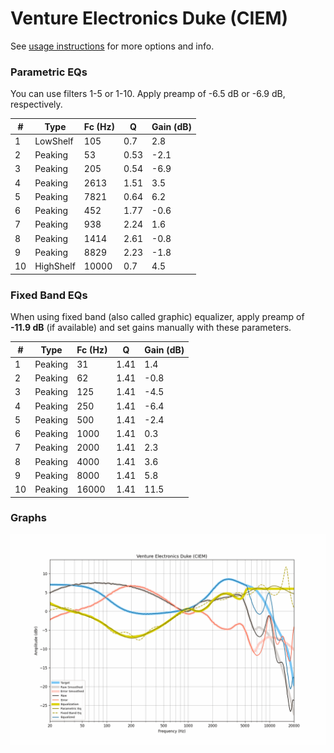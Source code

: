 # Venture Electronics Duke (CIEM)
See [usage instructions](https://github.com/jaakkopasanen/AutoEq#usage) for more options and info.

### Parametric EQs
You can use filters 1-5 or 1-10. Apply preamp of -6.5 dB or -6.9 dB, respectively.

|   # | Type      |   Fc (Hz) |    Q |   Gain (dB) |
|-----|-----------|-----------|------|-------------|
|   1 | LowShelf  |       105 | 0.7  |         2.8 |
|   2 | Peaking   |        53 | 0.53 |        -2.1 |
|   3 | Peaking   |       205 | 0.54 |        -6.9 |
|   4 | Peaking   |      2613 | 1.51 |         3.5 |
|   5 | Peaking   |      7821 | 0.64 |         6.2 |
|   6 | Peaking   |       452 | 1.77 |        -0.6 |
|   7 | Peaking   |       938 | 2.24 |         1.6 |
|   8 | Peaking   |      1414 | 2.61 |        -0.8 |
|   9 | Peaking   |      8829 | 2.23 |        -1.8 |
|  10 | HighShelf |     10000 | 0.7  |         4.5 |

### Fixed Band EQs
When using fixed band (also called graphic) equalizer, apply preamp of **-11.9 dB** (if available) and set gains manually with these parameters.

|   # | Type    |   Fc (Hz) |    Q |   Gain (dB) |
|-----|---------|-----------|------|-------------|
|   1 | Peaking |        31 | 1.41 |         1.4 |
|   2 | Peaking |        62 | 1.41 |        -0.8 |
|   3 | Peaking |       125 | 1.41 |        -4.5 |
|   4 | Peaking |       250 | 1.41 |        -6.4 |
|   5 | Peaking |       500 | 1.41 |        -2.4 |
|   6 | Peaking |      1000 | 1.41 |         0.3 |
|   7 | Peaking |      2000 | 1.41 |         2.3 |
|   8 | Peaking |      4000 | 1.41 |         3.6 |
|   9 | Peaking |      8000 | 1.41 |         5.8 |
|  10 | Peaking |     16000 | 1.41 |        11.5 |

### Graphs
![](./Venture%20Electronics%20Duke%20(CIEM).png)

